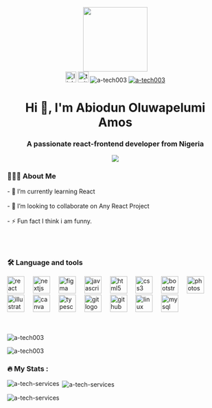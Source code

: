 <div align="center">
  <img height="150" src="https://camo.githubusercontent.com/62da68eb62b1e5f175f7d1f0191dd89a653d7908feb22d37d4a0ab07365d6791/68747470733a2f2f6d656469612e67697068792e636f6d2f6d656469612f4d3967624264396e6244724f5475314d71782f67697068792e676966"  />
</div>

<div align="center">
  <img src="https://img.shields.io/static/v1?message=LinkedIn&logo=linkedin&label=&color=0077B5&logoColor=white&labelColor=&style=for-the-badge" height="25" alt="linkedin logo"  />
  <img src="https://img.shields.io/static/v1?message=Twitter&logo=twitter&label=&color=1DA1F2&logoColor=white&labelColor=&style=for-the-badge" height="25" alt="twitter logo"  />
  <img src="https://komarev.com/ghpvc/?username=a-tech003&label=Profile%20views&color=0e75b6&style=flat" alt="a-tech003" />
  <a href="https://github.com/ryo-ma/github-profile-trophy"><img src="https://github-profile-trophy.vercel.app/?username=a-tech003" alt="a-tech003" /></a>
</div>

<h1 align="center">Hi 👋, I'm Abiodun Oluwapelumi Amos</h1>
<h3 align="center">A passionate react-frontend developer from Nigeria</h3>

<div align="center">
  <img src="https://visitor-badge.laobi.icu/badge?page_id=A-Tech003.A-Tech003&"  />
</div>



<h3 align="left">👨🏽‍💻  About Me</h3>

<p align="left">- 🌱 I’m currently learning React<br><br>- 👯 I’m looking to collaborate on Any React Project<br><br>- ⚡ Fun fact I think i am funny.</p><br><br>

<h3 align="left">🛠 Language and tools</h3>

<div align="left">
  <img src="https://cdn.jsdelivr.net/gh/devicons/devicon/icons/react/react-original.svg" height="40" alt="react logo"  />
  <img width="12" />
  <img src="https://cdn.jsdelivr.net/gh/devicons/devicon/icons/nextjs/nextjs-original.svg" height="40" alt="nextjs logo"  />
  <img width="12" />
  <img src="https://cdn.jsdelivr.net/gh/devicons/devicon/icons/figma/figma-original.svg" height="40" alt="figma logo"  />
  <img width="12" />
  <img src="https://cdn.jsdelivr.net/gh/devicons/devicon/icons/javascript/javascript-original.svg" height="40" alt="javascript logo"  />
  <img width="12" />
  <img src="https://cdn.jsdelivr.net/gh/devicons/devicon/icons/html5/html5-original.svg" height="40" alt="html5 logo"  />
  <img width="12" />
  <img src="https://cdn.jsdelivr.net/gh/devicons/devicon/icons/css3/css3-original.svg" height="40" alt="css3 logo"  />
  <img width="12" />
  <img src="https://cdn.jsdelivr.net/gh/devicons/devicon/icons/bootstrap/bootstrap-original.svg" height="40" alt="bootstrap logo"  />
  <img width="12" />
  <img src="https://cdn.jsdelivr.net/gh/devicons/devicon/icons/photoshop/photoshop-plain.svg" height="40" alt="photoshop logo"  />
  <img width="12" />
  <img src="https://cdn.jsdelivr.net/gh/devicons/devicon/icons/illustrator/illustrator-plain.svg" height="40" alt="illustrator logo"  />
  <img width="12" />
  <img src="https://cdn.jsdelivr.net/gh/devicons/devicon/icons/canva/canva-original.svg" height="40" alt="canva logo"  />
  <img width="12" />
  <img src="https://cdn.jsdelivr.net/gh/devicons/devicon/icons/typescript/typescript-original.svg" height="40" alt="typescript logo"  />
  <img width="12" />
  <img src="https://cdn.jsdelivr.net/gh/devicons/devicon/icons/git/git-original.svg" height="40" alt="git logo"  />
  <img width="12" />
  <img src="https://cdn.jsdelivr.net/gh/devicons/devicon/icons/github/github-original.svg" height="40" alt="github logo"  />
  <img width="12" />
  <img src="https://cdn.jsdelivr.net/gh/devicons/devicon/icons/linux/linux-original.svg" height="40" alt="linux logo"  />
  <img width="12" />
  <img src="https://cdn.jsdelivr.net/gh/devicons/devicon/icons/mysql/mysql-original.svg" height="40" alt="mysql logo"  />
</div><br><br>

<p><img align="center" src="https://github-readme-stats.vercel.app/api/top-langs?username=a-tech003&show_icons=true&locale=en&layout=compact" alt="a-tech003" /></p>

<p><img align="center" src="https://github-readme-streak-stats.herokuapp.com/?user=a-tech003&" alt="a-tech003" /></p>


<h3 align="left">🔥   My Stats :</h3>

<p><img align="left" src="https://github-readme-stats.vercel.app/api/top-langs?username=a-tech003&show_icons=true&locale=en&layout=compact" alt="a-tech-services" /></p>

<p>&nbsp;<img align="center" src="https://github-readme-stats.vercel.app/api?username=a-tech003&show_icons=true&locale=en" alt="a-tech-services" /></p>

<p><img align="center" src="https://github-readme-streak-stats.herokuapp.com/?user=a-tech003&" alt="a-tech-services" /></p>
